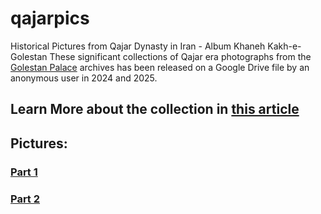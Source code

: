 # qajarpics
Historical Pictures from Qajar Dynasty in Iran - Album Khaneh Kakh-e-Golestan
These significant collections of Qajar era photographs from the [Golestan Palace](https://en.wikipedia.org/wiki/Golestan_Palace) archives has been released on a Google Drive file by an anonymous user in 2024 and 2025. 

## Learn More about the collection in [this article ](https://thepersianmag.com/the-unveiling-of-qajar-era-photographs-a-cultural-treasure-released-to-the-public/?utm_source=chatgpt.com)

## Pictures: 
   ### [Part 1](https://drive.google.com/drive/folders/1XVE6EGD8kYnR2G8rR_Dc0JKYi9ykA0vg)
   ### [Part 2](https://drive.google.com/drive/u/0/folders/1WYg9RPVIRSvqOHyKdUqQt1mD7UuL9gN_)
